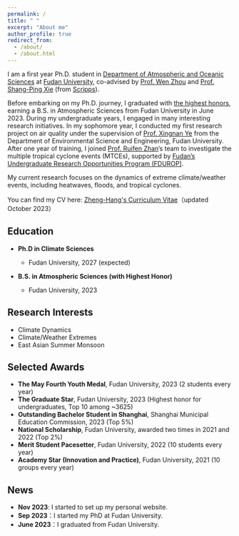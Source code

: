 ```yaml
---
permalink: /
title: " "
excerpt: "About me"
author_profile: true
redirect_from: 
  - /about/
  - /about.html
---
```


I am a first year Ph.D. student in [Department of Atmospheric and Oceanic Sciences](https://atmsci.fudan.edu.cn) at [Fudan University](https://www.fudan.edu.cn), co-advised by [Prof. Wen Zhou](https://atmsci.fudan.edu.cn/97/c3/c14809a432067/page.htm) and [Prof. Shang-Ping Xie](https://sxie.scrippsprofiles.ucsd.edu/) (from [Scripps](https://scripps.ucsd.edu/)). 

Before embarking on my Ph.D. journey, I graduated with [the highest honors](https://mp.weixin.qq.com/s/IrSmcYiTu8evdjnnex3WtQ), earning a B.S. in Atmospheric Sciences from Fudan University in June 2023. During my undergraduate years, I engaged in many interesting research initiatives. In my sophomore year, I conducted my first research project on air quality under the supervision of [Prof. Xingnan Ye](https://environment.fudan.edu.cn/5b/8b/c30977a351115/page.htm) from the Department of Environmental Science and Engineering, Fudan University. After one year of training, I joined [Prof. Ruifen Zhan](https://atmsci.fudan.edu.cn/79/c2/c14809a162242/page.htm)’s team to investigate the multiple tropical cyclone events (MTCEs), supported by [Fudan’s Undergraduate Research Opportunities Program (FDUROP)](https://www.fudan.edu.cn/2019/0423/c515a95967/page.htm). 

My current research focuses on the dynamics of extreme climate/weather events, including heatwaves, floods, and tropical cyclones.

You can find my CV here: [Zheng-Hang's Curriculum Vitae](../fuzhenghang.github.io/assets/Curriculum_Vitae_2310.pdf)（updated October 2023）

Education
---
* **Ph.D in Climate Sciences**
  * Fudan University, 2027 (expected)

* **B.S. in Atmospheric Sciences (with Highest Honor)**
  * Fudan University, 2023

Research Interests
---
* Climate Dynamics
* Climate/Weather Extremes
* East Asian Summer Monsoon
  
Selected Awards
---
* **The May Fourth Youth Medal**, Fudan University, 2023 (2 students every year)
* **The Graduate Star**, Fudan University, 2023 (Highest honor for undergraduates, Top 10 among ~3625)
* **Outstanding Bachelor Student in Shanghai**, Shanghai Municipal Education Commission, 2023 (Top 5%)
* **National Scholarship**, Fudan University, awarded two times in 2021 and 2022 (Top 2%)
* **Merit Student Pacesetter**, Fudan University, 2022 (10 students every year)
* **Academy Star (Innovation and Practice)**, Fudan University, 2021 (10 groups every year)

News
---
* **Nov 2023**: I started to set up my personal website.
* **Sep 2023**：I started my PhD at Fudan University.
* **June 2023**：I graduated from Fudan University.
